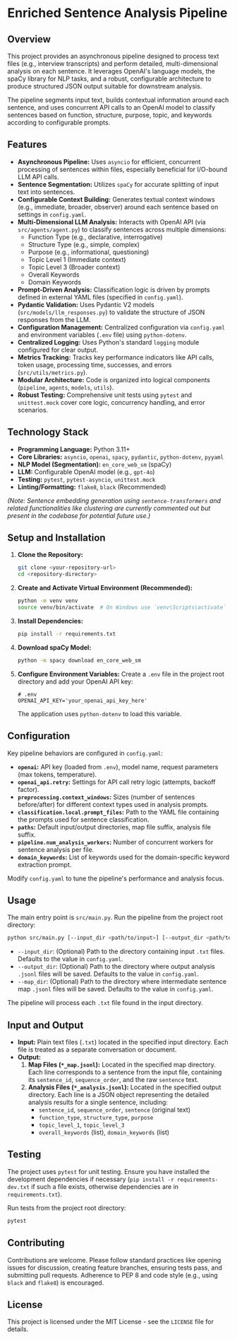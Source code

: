 # Enriched Sentence Analysis Pipeline

## Overview

This project provides an asynchronous pipeline designed to process text files (e.g., interview transcripts) and perform detailed, multi-dimensional analysis on each sentence. It leverages OpenAI's language models, the spaCy library for NLP tasks, and a robust, configurable architecture to produce structured JSON output suitable for downstream analysis.

The pipeline segments input text, builds contextual information around each sentence, and uses concurrent API calls to an OpenAI model to classify sentences based on function, structure, purpose, topic, and keywords according to configurable prompts.

## Features

- **Asynchronous Pipeline:** Uses `asyncio` for efficient, concurrent processing of sentences within files, especially beneficial for I/O-bound LLM API calls.
- **Sentence Segmentation:** Utilizes `spaCy` for accurate splitting of input text into sentences.
- **Configurable Context Building:** Generates textual context windows (e.g., immediate, broader, observer) around each sentence based on settings in `config.yaml`.
- **Multi-Dimensional LLM Analysis:** Interacts with OpenAI API (via `src/agents/agent.py`) to classify sentences across multiple dimensions:
    - Function Type (e.g., declarative, interrogative)
    - Structure Type (e.g., simple, complex)
    - Purpose (e.g., informational, questioning)
    - Topic Level 1 (Immediate context)
    - Topic Level 3 (Broader context)
    - Overall Keywords
    - Domain Keywords
- **Prompt-Driven Analysis:** Classification logic is driven by prompts defined in external YAML files (specified in `config.yaml`).
- **Pydantic Validation:** Uses Pydantic V2 models (`src/models/llm_responses.py`) to validate the structure of JSON responses from the LLM.
- **Configuration Management:** Centralized configuration via `config.yaml` and environment variables (`.env` file) using `python-dotenv`.
- **Centralized Logging:** Uses Python's standard `logging` module configured for clear output.
- **Metrics Tracking:** Tracks key performance indicators like API calls, token usage, processing time, successes, and errors (`src/utils/metrics.py`).
- **Modular Architecture:** Code is organized into logical components (`pipeline`, `agents`, `models`, `utils`).
- **Robust Testing:** Comprehensive unit tests using `pytest` and `unittest.mock` cover core logic, concurrency handling, and error scenarios.

## Technology Stack

- **Programming Language:** Python 3.11+
- **Core Libraries:** `asyncio`, `openai`, `spacy`, `pydantic`, `python-dotenv`, `pyyaml`
- **NLP Model (Segmentation):** `en_core_web_sm` (spaCy)
- **LLM:** Configurable OpenAI model (e.g., `gpt-4o`)
- **Testing:** `pytest`, `pytest-asyncio`, `unittest.mock`
- **Linting/Formatting:** `flake8`, `black` (Recommended)

*(Note: Sentence embedding generation using `sentence-transformers` and related functionalities like clustering are currently commented out but present in the codebase for potential future use.)*

## Setup and Installation

1.  **Clone the Repository:**
    ```bash
    git clone <your-repository-url>
    cd <repository-directory>
    ```

2.  **Create and Activate Virtual Environment (Recommended):**
    ```bash
    python -m venv venv
    source venv/bin/activate  # On Windows use `venv\Scripts\activate`
    ```

3.  **Install Dependencies:**
    ```bash
    pip install -r requirements.txt
    ```

4.  **Download spaCy Model:**
    ```bash
    python -m spacy download en_core_web_sm
    ```

5.  **Configure Environment Variables:**
    Create a `.env` file in the project root directory and add your OpenAI API key:
    ```dotenv
    # .env
    OPENAI_API_KEY='your_openai_api_key_here'
    ```
    The application uses `python-dotenv` to load this variable.

## Configuration

Key pipeline behaviors are configured in `config.yaml`:

-   **`openai`:** API key (loaded from `.env`), model name, request parameters (max tokens, temperature).
-   **`openai_api.retry`:** Settings for API call retry logic (attempts, backoff factor).
-   **`preprocessing.context_windows`:** Sizes (number of sentences before/after) for different context types used in analysis prompts.
-   **`classification.local.prompt_files`:** Path to the YAML file containing the prompts used for sentence classification.
-   **`paths`:** Default input/output directories, map file suffix, analysis file suffix.
-   **`pipeline.num_analysis_workers`:** Number of concurrent workers for sentence analysis per file.
-   **`domain_keywords`:** List of keywords used for the domain-specific keyword extraction prompt.

Modify `config.yaml` to tune the pipeline's performance and analysis focus.

## Usage

The main entry point is `src/main.py`. Run the pipeline from the project root directory:

```bash
python src/main.py [--input_dir <path/to/input>] [--output_dir <path/to/output>] [--map_dir <path/to/maps>]
```

-   `--input_dir`: (Optional) Path to the directory containing input `.txt` files. Defaults to the value in `config.yaml`.
-   `--output_dir`: (Optional) Path to the directory where output analysis `.jsonl` files will be saved. Defaults to the value in `config.yaml`.
-   `--map_dir`: (Optional) Path to the directory where intermediate sentence map `.jsonl` files will be saved. Defaults to the value in `config.yaml`.

The pipeline will process each `.txt` file found in the input directory.

## Input and Output

-   **Input:** Plain text files (`.txt`) located in the specified input directory. Each file is treated as a separate conversation or document.
-   **Output:**
    1.  **Map Files (`*_map.jsonl`):** Located in the specified map directory. Each line corresponds to a sentence from the input file, containing its `sentence_id`, `sequence_order`, and the raw `sentence` text.
    2.  **Analysis Files (`*_analysis.jsonl`):** Located in the specified output directory. Each line is a JSON object representing the detailed analysis results for a single sentence, including:
        -   `sentence_id`, `sequence_order`, `sentence` (original text)
        -   `function_type`, `structure_type`, `purpose`
        -   `topic_level_1`, `topic_level_3`
        -   `overall_keywords` (list), `domain_keywords` (list)

## Testing

The project uses `pytest` for unit testing. Ensure you have installed the development dependencies if necessary (`pip install -r requirements-dev.txt` if such a file exists, otherwise dependencies are in `requirements.txt`).

Run tests from the project root directory:

```bash
pytest
```

## Contributing

Contributions are welcome. Please follow standard practices like opening issues for discussion, creating feature branches, ensuring tests pass, and submitting pull requests. Adherence to PEP 8 and code style (e.g., using `black` and `flake8`) is encouraged.

## License

This project is licensed under the MIT License - see the `LICENSE` file for details.
